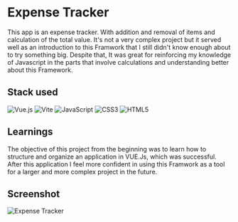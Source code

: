 # Expense Tracker
This app is an expense tracker. With addition and removal of items and calculation of the total value. It's not a very complex project but it served well as an introduction to this Framwork that I still didn't know enough about to try something big. Despite that,
It was great for reinforcing my knowledge of Javascript in the parts that involve calculations and understanding better about this Framework.


## Stack used
![Vue.js](https://img.shields.io/badge/vue.js-%2335495e.svg?style=for-the-badge&logo=vuedotjs&logoColor=%234FC08D) ![Vite](https://img.shields.io/badge/vite-%23646CFF.svg?style=for-the-badge&logo=vite&logoColor=white) ![JavaScript](https://img.shields.io/badge/javascript-%23323330.svg?style=for-the-badge&logo=javascript&logoColor=%23F7DF1E) ![CSS3](https://img.shields.io/badge/css3-%231572B6.svg?style=for-the-badge&logo=css3&logoColor=white) ![HTML5](https://img.shields.io/badge/html5-%23E34F26.svg?style=for-the-badge&logo=html5&logoColor=white) 


## Learnings
The objective of this project from the beginning was to learn how to structure and organize an application in VUE.Js, which was successful. After this application I feel more confident in using this Framwork as a tool for a larger and more complex project in the future.


## Screenshot
![Expense Tracker](https://github.com/ArthurSantDev/ExpenseTracker/assets/159972613/0e095192-3b79-4a5b-bc6b-8b044c37b67d)